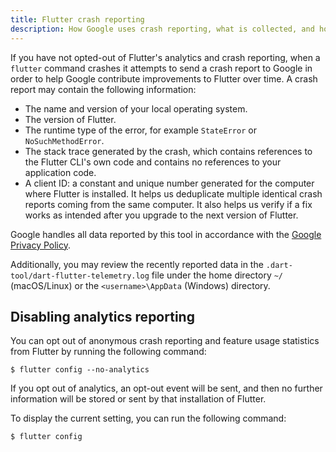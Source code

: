 ```yaml
---
title: Flutter crash reporting
description: How Google uses crash reporting, what is collected, and how to opt out.
---
```


If you have not opted-out of Flutter's analytics and crash reporting,
when a `flutter` command crashes it attempts to send a crash report
to Google in order to help Google contribute improvements to Flutter
over time. A crash report may contain the following information:

* The name and version of your local operating system.
* The version of Flutter.
* The runtime type of the error, for example `StateError` or 
  `NoSuchMethodError`.
* The stack trace generated by the crash, which contains references to 
  the Flutter CLI's own code and contains no references to your application 
  code.
* A client ID: a constant and unique number generated for the
  computer where Flutter is installed.
  It helps us deduplicate multiple identical crash
  reports coming from the same computer.
  It also helps us verify if a fix works
  as intended after you upgrade to the next version of Flutter.

Google handles all data reported by this tool in accordance with the 
[Google Privacy Policy][].

Additionally, you may review the recently reported data in the 
`.dart-tool/dart-flutter-telemetry.log` file under the home directory
`~/` (macOS/Linux) or the `<username>\AppData` (Windows) directory. 

## Disabling analytics reporting

You can opt out of anonymous crash reporting and feature
usage statistics from Flutter by running the following command:

```terminal
$ flutter config --no-analytics
```

If you opt out of analytics, an opt-out event will be sent,
and then no further information will be stored or sent by that
installation of Flutter. 

To display the current setting, you can run the following command:

```terminal
$ flutter config
```

[Google Privacy Policy]: https://policies.google.com/privacy
